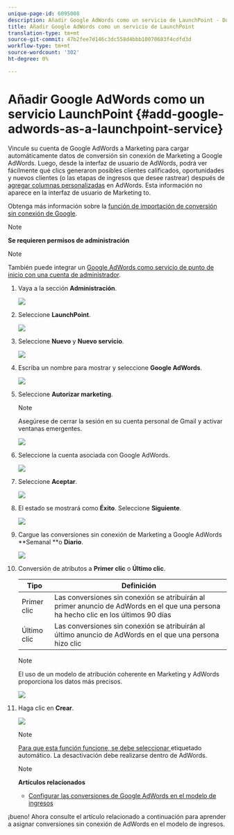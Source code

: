 ```yaml
---
unique-page-id: 6095008
description: Añadir Google AdWords como un servicio de LaunchPoint - Documentos de marketing - Documentación del producto
title: Añadir Google AdWords como un servicio de LaunchPoint
translation-type: tm+mt
source-git-commit: 47b2fee7d146c3dc558d4bbb10070683f4cdfd3d
workflow-type: tm+mt
source-wordcount: '302'
ht-degree: 0%

---
```



# Añadir Google AdWords como un servicio LaunchPoint {#add-google-adwords-as-a-launchpoint-service}

Vincule su cuenta de Google AdWords a Marketing para cargar automáticamente datos de conversión sin conexión de Marketing a Google AdWords. Luego, desde la interfaz de usuario de AdWords, podrá ver fácilmente qué clics generaron posibles clientes calificados, oportunidades y nuevos clientes (o las etapas de ingresos que desee rastrear) después de [agregar columnas personalizadas](https://support.google.com/adwords/answer/3073556) en AdWords. Esta información no aparece en la interfaz de usuario de Marketing to.

Obtenga más información sobre la [función de importación de conversión sin conexión de Google](https://support.google.com/adwords/answer/2998031?hl=en).

>[!NOTE]
>
>**Se requieren permisos de administración**

>[!NOTE]
>
>También puede integrar un [Google AdWords como servicio de punto de inicio con una cuenta de administrador](add-google-adwords-as-a-launchpoint-service-with-a-manager-account.md).

1. Vaya a la sección **Administración**.

   ![](assets/login-admin.png)

1. Seleccione **LaunchPoint**.

   ![](assets/image2014-12-5-14-3a35-3a27.png)

1. Seleccione **Nuevo** y **Nuevo servicio**.

   ![](assets/image2015-2-23-14-3a54-3a50.png)

1. Escriba un nombre para mostrar y seleccione **Google AdWords**.

   ![](assets/new-service-google.png)

1. Seleccione **Autorizar marketing**.

   >[!NOTE]
   >
   >Asegúrese de cerrar la sesión en su cuenta personal de Gmail y activar ventanas emergentes.

   ![](assets/image2015-2-26-20-3a54-3a1.png)

1. Seleccione la cuenta asociada con Google AdWords.

   ![](assets/image2015-2-23-15-3a31-3a16.png)

1. Seleccione **Aceptar**.

   ![](assets/image2015-2-23-16-3a32-3a45.png)

1. El estado se mostrará como **Éxito**. Seleccione **Siguiente**.

   ![](assets/image2015-2-26-20-3a55-3a21.png)

1. Cargue las conversiones sin conexión de Marketing a Google AdWords **Semanal **o **Diario**.

   ![](assets/image2015-2-23-16-3a53-3a4.png)

1. Conversión de atributos a **Primer clic** o **Último clic**.

   | Tipo | Definición |
   |---|---|
   | Primer clic | Las conversiones sin conexión se atribuirán al primer anuncio de AdWords en el que una persona ha hecho clic en los últimos 90 días |
   | Último clic | Las conversiones sin conexión se atribuirán al último anuncio de AdWords en el que una persona hizo clic |

   >[!NOTE]
   >
   >El uso de un modelo de atribución coherente en Marketing y AdWords proporciona los datos más precisos.

   ![](assets/image2015-2-23-16-3a57-3a49.png)

1. Haga clic en **Crear**.

   ![](assets/image2015-2-23-17-3a50-3a9.png)

   >[!NOTE]
   >
   >[Para que esta función funcione, se debe seleccionar ](https://support.google.com/adwords/answer/1752125?hl=en) etiquetado automático. La desactivación debe realizarse dentro de AdWords.

   >[!NOTE]
   >
   >**Artículos relacionados**
   >
   >    
   >    
   >    * [Configurar las conversiones de Google AdWords en el modelo de ingresos](../../../product-docs/reporting/revenue-cycle-analytics/revenue-cycle-models/set-google-adwords-conversions-in-the-revenue-model.md)


¡bueno! Ahora consulte el artículo relacionado a continuación para aprender a asignar conversiones sin conexión de AdWords en el modelo de ingresos.